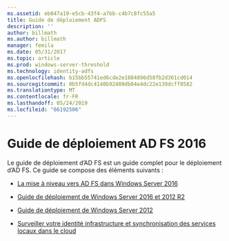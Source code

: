 ```yaml
---
ms.assetid: eb047a19-e5cb-43f4-a7bb-c4b7c8fc55a5
title: Guide de déploiement ADFS
description: ''
author: billmath
ms.author: billmath
manager: femila
ms.date: 05/31/2017
ms.topic: article
ms.prod: windows-server-threshold
ms.technology: identity-adfs
ms.openlocfilehash: b15bb55741ed6cde2e1884896d58fb2d361cd014
ms.sourcegitcommit: 0b5fd4dc4148b92480db04e4dc22e139dcff8582
ms.translationtype: MT
ms.contentlocale: fr-FR
ms.lasthandoff: 05/24/2019
ms.locfileid: "66192506"
---
```

# <a name="ad-fs-2016-deployment-guide"></a>Guide de déploiement AD FS 2016


Le guide de déploiement d’AD FS est un guide complet pour le déploiement d’AD FS.  Ce guide se compose des éléments suivants :

  
* [La mise à niveau vers AD FS dans Windows Server 2016](Upgrading-to-AD-FS-in-Windows-Server-2016.md)  

* [Guide de déploiement de Windows Server 2016 et 2012 R2](Windows-Server-2012-R2-AD-FS-Deployment-Guide.md)

* [Guide de déploiement de Windows Server 2012](Windows-Server-2012-AD-FS-Deployment-Guide.md)

* [Surveiller votre identité infrastructure et synchronisation des services locaux dans le cloud](https://azure.microsoft.com/documentation/articles/active-directory-aadconnect-health)
  
